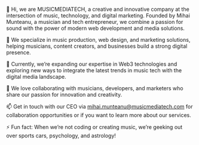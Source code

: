 👋 Hi, we are MUSICMEDIATECH, a creative and innovative company at the intersection of music, technology, and digital marketing. Founded by Mihai Munteanu, a musician and tech entrepreneur, we combine a passion for sound with the power of modern web development and media solutions.

👀 We specialize in music production, web design, and marketing solutions, helping musicians, content creators, and businesses build a strong digital presence.

🌱 Currently, we’re expanding our expertise in Web3 technologies and exploring new ways to integrate the latest trends in music tech with the digital media landscape.

💞️ We love collaborating with musicians, developers, and marketers who share our passion for innovation and creativity.

📫 Get in touch with our CEO via mihai.munteanu@musicmediatech.com for collaboration opportunities or if you want to learn more about our services.

⚡ Fun fact: When we’re not coding or creating music, we’re geeking out over sports cars, psychology, and astrology!
